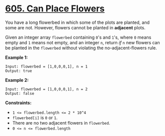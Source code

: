 # [605. Can Place Flowers](https://leetcode.com/problems/can-place-flowers/)

You have a long flowerbed in which some of the plots are planted, and some are not. However, flowers cannot be planted in **adjacent** plots.

Given an integer array `flowerbed` containing `0`'s and `1`'s, where `0` means empty and `1` means not empty, and an integer `n`, return _if_ `n` new flowers can be planted in the `flowerbed` without violating the no-adjacent-flowers rule.

**Example 1:**

    Input: flowerbed = [1,0,0,0,1], n = 1
    Output: true

**Example 2:**

    Input: flowerbed = [1,0,0,0,1], n = 2
    Output: false

**Constraints:**

-   `1 <= flowerbed.length <= 2 * 10^4`
-   `flowerbed[i]` is `0` or `1`.
-   There are no two adjacent flowers in `flowerbed`.
-   `0 <= n <= flowerbed.length`
